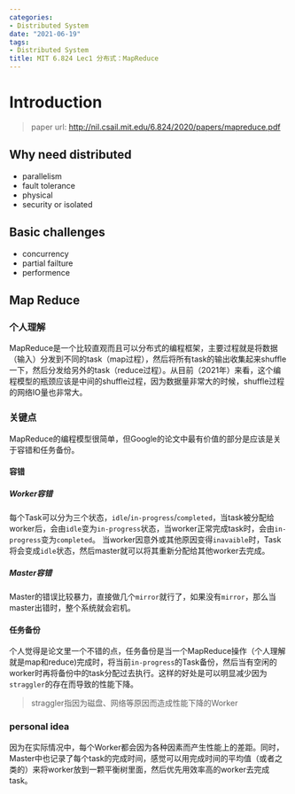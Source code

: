 ```yaml
---
categories:
- Distributed System
date: "2021-06-19"
tags:
- Distributed System
title: MIT 6.824 Lec1 分布式：MapReduce
---
```




# Introduction

> paper url: http://nil.csail.mit.edu/6.824/2020/papers/mapreduce.pdf

## Why need distributed
+ parallelism
+ fault tolerance
+ physical
+ security or isolated
## Basic challenges
+ concurrency
+ partial failture
+ performence
## Map Reduce
### 个人理解
MapReduce是一个比较直观而且可以分布式的编程框架，主要过程就是将数据（输入）分发到不同的task（map过程），然后将所有task的输出收集起来shuffle一下，然后分发给另外的task（reduce过程）。从目前（2021年）来看，这个编程模型的瓶颈应该是中间的shuffle过程，因为数据量非常大的时候，shuffle过程的网络IO量也非常大。
### 关键点
MapReduce的编程模型很简单，但Google的论文中最有价值的部分是应该是关于容错和任务备份。
#### 容错
##### Worker容错
每个Task可以分为三个状态，`idle`/`in-progress`/`completed`，当task被分配给worker后，会由`idle`变为`in-progress`状态，当worker正常完成task时，会由`in-progress`变为`completed`。
当worker因意外或其他原因变得`inavaible`时，Task将会变成`idle`状态，然后master就可以将其重新分配给其他worker去完成。
##### Master容错
Master的错误比较暴力，直接做几个`mirror`就行了，如果没有`mirror`，那么当master出错时，整个系统就会宕机。
#### 任务备份
个人觉得是论文里一个不错的点，任务备份是当一个MapReduce操作（个人理解就是map和reduce)完成时，将当前`in-progress`的Task备份，然后当有空闲的worker时再将备份中的task分配过去执行。这样的好处是可以明显减少因为`straggler`的存在而导致的性能下降。
> straggler指因为磁盘、网络等原因而造成性能下降的Worker

### personal idea
因为在实际情况中，每个Worker都会因为各种因素而产生性能上的差距。同时，Master中也记录了每个task的完成时间，感觉可以用完成时间的平均值（或者之类的）来将worker放到一颗平衡树里面，然后优先用效率高的worker去完成task。